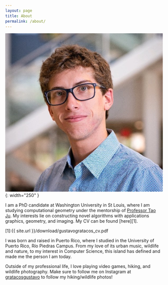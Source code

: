 ```yaml
---
layout: page
title: About
permalink: /about/
---
```


![Foto](/assets/photo.jpeg){: width="250" }

I am a PhD candidate at Washington University in St Louis, where I am studying computational geometry under the mentorship of [Professor Tao Ju](https://www.cs.wustl.edu/~taoju/). My interests lie on constructing novel algorithms with applications graphics, geometry, and imaging. My CV can be found [here][1].

[1]:{{ site.url }}/download/gustavogratacos_cv.pdf

I was born and raised in Puerto Rico, where I studied in the University of Puerto Rico, Río Piedras Campus. From my love of its urban music, wildlife and nature, to my interest in Computer Science, this island has defined and made me the person I am today.

Outside of my professional life, I love playing video games, hiking, and wildlife photography. Make sure to follow me on Instagram at [gratacosgustavo](https://www.instagram.com/gratacosgustavo/) to follow my hiking/wildlife photos!
